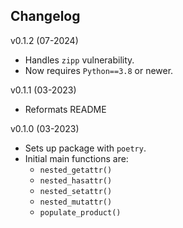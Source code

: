 Changelog
--------

v0.1.2 (07-2024)
 - Handles `zipp` vulnerability.
 - Now requires `Python==3.8` or newer.

v0.1.1 (03-2023)
 - Reformats README

v0.1.0 (03-2023)
 - Sets up package with `poetry`.
 - Initial main functions are: 
    - `nested_getattr()`
    - `nested_hasattr()`
    - `nested_setattr()`
    - `nested_mutattr()`
    - `populate_product()`